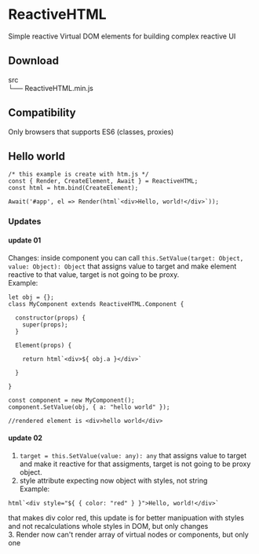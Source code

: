 # ReactiveHTML
Simple reactive Virtual DOM elements for building complex reactive UI

## Download

src  
 └── ReactiveHTML.min.js
 
 ## Compatibility   
 Only browsers that supports ES6 (classes, proxies)   
  
 ## Hello world
 ```
 /* this example is create with htm.js */
 const { Render, CreateElement, Await } = ReactiveHTML;
 const html = htm.bind(CreateElement);
 
 Await('#app', el => Render(html`<div>Hello, world!</div>`));
 
 ```

### Updates
#### update 01
Changes: inside component you can call ```this.SetValue(target: Object, value: Object): Object``` that assigns value to target and make element reactive to that value, target is not going to be proxy.  
Example: 
```
let obj = {};
class MyComponent extends ReactiveHTML.Component {

  constructor(props) {
    super(props);
  }
  
  Element(props) {
  
    return html`<div>${ obj.a }</div>`
  
  }

}

const component = new MyComponent();
component.SetValue(obj, { a: "hello world" });

//rendered element is <div>hello world</div>
```

#### update 02
1. ```target = this.SetValue(value: any): any``` that assigns value to target and make it reactive for that assigments, target is not going to be proxy object.
2. style attribute expecting now object with styles, not string  
Example: 
```
html`<div style="${ { color: "red" } }">Hello, world!</div>`
```
that makes div color red, this update is for better manipuation with styles and not recalculations whole styles in DOM, but only changes   
3. Render now can't render array of virtual nodes or components, but only one

